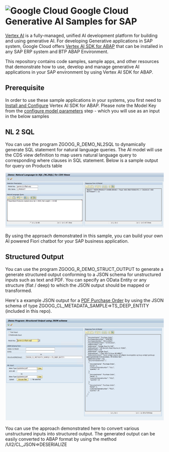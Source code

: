 # ![Google Cloud](https://avatars.githubusercontent.com/u/2810941?s=60&v=4) Google Cloud Generative AI Samples for SAP

[Vertex AI](https://cloud.google.com/vertex-ai) is a fully-managed, unified AI development platform for building and using generative AI. For developing Generative applications in SAP system, Google Cloud offers [Vertex AI SDK for ABAP](https://cloud.google.com/solutions/sap/docs/abap-sdk/vertex-ai-sdk/latest/overview) that can be installed in any SAP ERP system and BTP ABAP Environment. 

This repository contains code samples, sample apps, and other resources that demonstrate how to use, develop and manage generative AI applications in your SAP environment by using Vertex AI SDK for ABAP.

## Prerequisite
In order to use these sample applications in your systems, you first need to [Install and Configure](https://cloud.google.com/solutions/sap/docs/abap-sdk/vertex-ai-sdk/latest/install-configure-vertex-ai-sdk-abap) Vertex AI SDK for ABAP. Please note the Model Key from the [configure model parameters](https://cloud.google.com/solutions/sap/docs/abap-sdk/vertex-ai-sdk/latest/install-configure-vertex-ai-sdk-abap#configure-model-generation-parameters) step - which you will use as an input in the below samples


## NL 2 SQL
You can use the program ZGOOG_R_DEMO_NL2SQL to dynamically generate SQL statement for natural language queries. The AI model will use the CDS view definition to map users natural language query to corresponding where clauses in SQL statement. Below is a sample output for query on Products table 

![alt_text](images/NL2SQL.png "NL2SQL Screen")

By using the approach demonstrated in this sample, you can build your own AI powered Fiori chatbot for your SAP business application. 

## Structured Output
You can use the program ZGOOG_R_DEMO_STRUCT_OUTPUT to generate a generate structured output conforming to a JSON schema for unstructured inputs such as text and PDF. You can specify an OData Entity or any structure (flat / deep) to which the JSON output should be mapped or transformed. 

Here's a example JSON output for a [PDF Purchase Order](https://github.com/google-cloud-abap/demo-po-so/blob/main/Sample%20Purchase%20Order%20Documents.zip) by using the JSON schema of type ZGOOG_CL_METADATA_SAMPLE=>TS_DEEP_ENTITY (included in this repo).

![alt_text](images/Structured_Output.png "Structured Output Screen")

You can use the approach demonstrated here to convert various unstructured inputs into structured output. The generated output can be easily converted to ABAP format by using the method /UI2/CL_JSON=>DESERIALIZE

